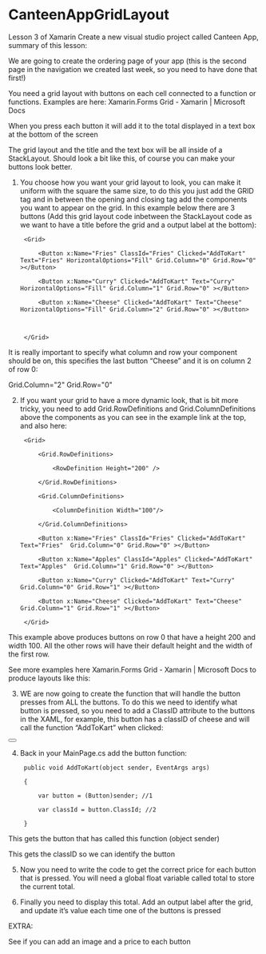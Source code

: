 # CanteenAppGridLayout
 Lesson 3 of Xamarin
Create a new visual studio project called Canteen App, summary of this lesson: 

We are going to create the ordering page of your app (this is the second page in the navigation we created last week, so you need to have done that first!) 

You need a grid layout with buttons on each cell connected to a function or functions. Examples are here: Xamarin.Forms Grid - Xamarin | Microsoft Docs  

When you press each button it will add it to the total displayed in a text box at the bottom of the screen 

The grid layout and the title and the text box will be all inside of a StackLayout. Should look a bit like this, of course you can make your buttons look better. 

 

 

1) You choose how you want your grid layout to look, you can make it uniform with the square the same size, to do this you just add the GRID tag and in between the opening and closing tag add the components you want to appear on the grid. In this example below there are 3 buttons (Add this grid layout code inbetween the StackLayout code as we want to have a title before the grid and a output label at the bottom): 

        <Grid> 

            <Button x:Name="Fries" ClassId="Fries" Clicked="AddToKart" Text="Fries" HorizontalOptions="Fill" Grid.Column="0" Grid.Row="0" ></Button> 

            <Button x:Name="Curry" Clicked="AddToKart" Text="Curry" HorizontalOptions="Fill" Grid.Column="1" Grid.Row="0" ></Button> 

            <Button x:Name="Cheese" Clicked="AddToKart" Text="Cheese" HorizontalOptions="Fill" Grid.Column="2" Grid.Row="0" ></Button> 

  

        </Grid> 

It is really important to specify what column and row your component should be on, this specifies the last button “Cheese” and it is on column 2 of row 0: 

Grid.Column="2" Grid.Row="0" 

 

2) If you want your grid to have a more dynamic look, that is bit more tricky, you need to add Grid.RowDefinitions and Grid.ColumnDefinitions above the components as you can see in the example link at the top, and also here: 

        <Grid> 

            <Grid.RowDefinitions> 

                <RowDefinition Height="200" /> 

            </Grid.RowDefinitions> 

            <Grid.ColumnDefinitions> 

                <ColumnDefinition Width="100"/> 

            </Grid.ColumnDefinitions> 

            <Button x:Name="Fries" ClassId="Fries" Clicked="AddToKart" Text="Fries"  Grid.Column="0" Grid.Row="0" ></Button> 

            <Button x:Name="Apples" ClassId="Apples" Clicked="AddToKart" Text="Apples"  Grid.Column="1" Grid.Row="0" ></Button> 

            <Button x:Name="Curry" Clicked="AddToKart" Text="Curry"  Grid.Column="0" Grid.Row="1" ></Button> 

            <Button x:Name="Cheese" Clicked="AddToKart" Text="Cheese" Grid.Column="1" Grid.Row="1" ></Button> 

        </Grid> 

This example above produces buttons on row 0 that have a height 200 and width 100. All the other rows will have their default height and the width of the first row. 

 

See more examples here Xamarin.Forms Grid - Xamarin | Microsoft Docs to produce layouts like this: 

 

 

3) WE are now going to create the function that will handle the button presses from ALL the buttons. To do this we need to identify what button is pressed, so you need to add a ClassID attribute to the buttons in the XAML, for example, this button has a classID of cheese and will call the function “AddToKart” when clicked: 

<Button x:Name="Cheese" ClassId="Cheese" Clicked="AddToKart" Text="Cheese" Grid.Column="1" Grid.Row="1" ></Button> 

4) Back in your MainPage.cs add the button function: 

        public void AddToKart(object sender, EventArgs args) 

        { 

            var button = (Button)sender; //1 

            var classId = button.ClassId; //2 

        } 

This gets the button that has called this function (object sender) 

This gets the classID so we can identify the button 

5) Now you need to write the code to get the correct price for each button that is pressed. You will need a global float variable called total to store the current total. 

6) Finally you need to display this total. Add an output label after the grid, and update it’s value each time one of the buttons is pressed 

 

EXTRA: 

See if you can add an image and a price to each button 

 
